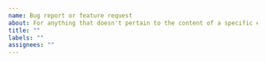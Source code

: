 ```yaml
---
name: Bug report or feature request
about: For anything that doesn't pertain to the content of a specific entry
title: ""
labels: ""
assignees: ""
---
```

